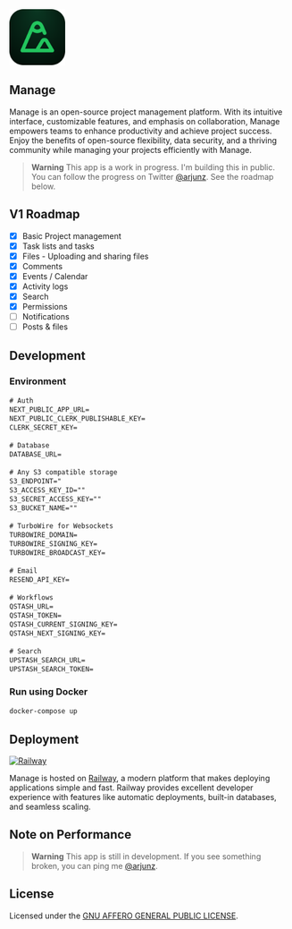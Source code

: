 <img width="100" src="https://github.com/techulus/manage/blob/main/public/images/logo.png?raw=true" />

## Manage

Manage is an open-source project management platform. With its intuitive interface, customizable features, and emphasis on collaboration, Manage empowers teams to enhance productivity and achieve project success. Enjoy the benefits of open-source flexibility, data security, and a thriving community while managing your projects efficiently with Manage.

> **Warning**
> This app is a work in progress. I'm building this in public. You can follow the progress on Twitter [@arjunz](https://twitter.com/arjunz).
> See the roadmap below.

## V1 Roadmap

- [x] Basic Project management
- [x] Task lists and tasks
- [x] Files - Uploading and sharing files
- [x] Comments
- [x] Events / Calendar
- [x] Activity logs
- [x] Search
- [x] Permissions
- [ ] Notifications
- [ ] Posts & files

## Development

### Environment

```
# Auth
NEXT_PUBLIC_APP_URL=
NEXT_PUBLIC_CLERK_PUBLISHABLE_KEY=
CLERK_SECRET_KEY=

# Database
DATABASE_URL=

# Any S3 compatible storage
S3_ENDPOINT="
S3_ACCESS_KEY_ID=""
S3_SECRET_ACCESS_KEY=""
S3_BUCKET_NAME=""

# TurboWire for Websockets
TURBOWIRE_DOMAIN=
TURBOWIRE_SIGNING_KEY=
TURBOWIRE_BROADCAST_KEY=

# Email
RESEND_API_KEY=

# Workflows
QSTASH_URL=
QSTASH_TOKEN=
QSTASH_CURRENT_SIGNING_KEY=
QSTASH_NEXT_SIGNING_KEY=

# Search
UPSTASH_SEARCH_URL=
UPSTASH_SEARCH_TOKEN=
```

### Run using Docker

```bash
docker-compose up
```

## Deployment

<a href="https://railway.com?referralCode=techulus">
  <img src="https://railway.com/brand/logotype-light.png" alt="Railway" height="70" />
</a>

Manage is hosted on [Railway](https://railway.com?referralCode=techulus), a modern platform that makes deploying applications simple and fast. Railway provides excellent developer experience with features like automatic deployments, built-in databases, and seamless scaling.

## Note on Performance

> **Warning**
> This app is still in development.
> If you see something broken, you can ping me [@arjunz](https://twitter.com/arjunz).

## License

Licensed under the [GNU AFFERO GENERAL PUBLIC LICENSE](https://github.com/techulus/manage/blob/main/LICENSE).
